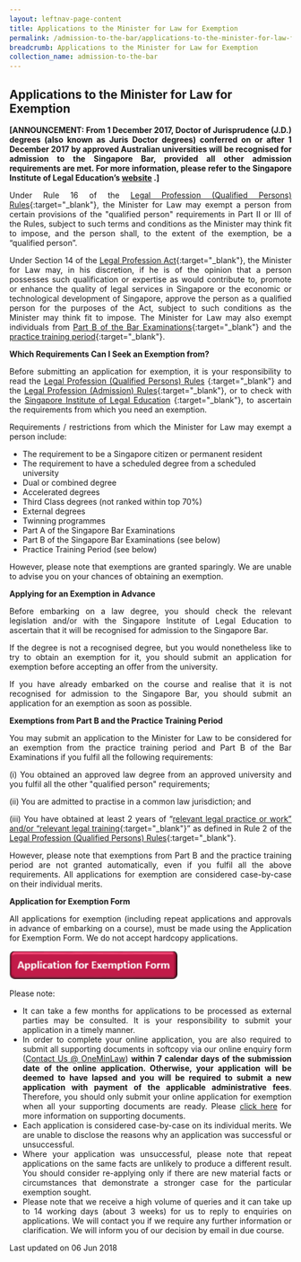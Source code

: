 ```yaml
---
layout: leftnav-page-content
title: Applications to the Minister for Law for Exemption
permalink: /admission-to-the-bar/applications-to-the-minister-for-law-for-exemption/
breadcrumb: Applications to the Minister for Law for Exemption
collection_name: admission-to-the-bar
---
```


Applications to the Minister for Law for Exemption
---

<p style="text-align: justify"><b>[ANNOUNCEMENT: From 1 December 2017, Doctor of Jurisprudence (J.D.) degrees (also known as Juris Doctor degrees) conferred on or after 1 December 2017 by approved Australian universities will be recognised for admission to the Singapore Bar, provided all other admission requirements are met. For more information, please refer to the Singapore Institute of Legal Education’s <a href="http://www.sile.edu.sg/australia-and-new-zealand-approved-universities" target="_blank">website</a> .]</b></p>

<p style="text-align: justify">Under Rule 16 of the <a href="/admission-to-the-bar/admission-requirements/relevant-legislation/">Legal Profession (Qualified Persons) Rules</a>{:target="_blank"}, the Minister for Law may exempt a person from certain provisions of the "qualified person" requirements in Part II or III of the Rules, subject to such terms and conditions as the Minister may think fit to impose, and the person shall, to the extent of the exemption, be a “qualified person”.</p>

<p style="text-align: justify">Under Section 14 of the <a href="/admission-to-the-bar/admission-requirements/relevant-legislation/">Legal Profession Act</a>{:target="_blank"}, the Minister for Law may, in his discretion, if he is of the opinion that a person possesses such qualification or expertise as would contribute to, promote or enhance the quality of legal services in Singapore or the economic or technological development of Singapore, approve the person as a qualified person for the purposes of the Act, subject to such conditions as the Minister may think fit to impose. The Minister for Law may also exempt individuals from <a href="http://www.sile.edu.sg/part-b">Part B of the Bar Examinations</a>{:target="_blank"} and the <a href="http://www.sile.edu.sg/admission-requirements/practice-training-period">practice training period</a>{:target="_blank"}.</p>

**Which Requirements Can I Seek an Exemption from?**

<p style="text-align: justify">Before submitting an application for exemption, it is your responsibility to read the <a href="/admission-to-the-bar/admission-requirements/relevant-legislation/">Legal Profession (Qualified Persons) Rules</a> {:target="_blank"} and the <a href="/admission-to-the-bar/admission-requirements/relevant-legislation/">Legal Profession (Admission) Rules</a>{:target="_blank"}, or to check with the <a href="http://www.sile.edu.sg/index.php">Singapore Institute of Legal Education</a> {:target="_blank"}, to ascertain the requirements from which you need an exemption.</p>

<p style="text-align: justify">Requirements / restrictions from which the Minister for Law may exempt a person include:</p>

* The requirement to be a Singapore citizen or permanent resident
* The requirement to have a scheduled degree from a scheduled university
* Dual or combined degree
* Accelerated degrees
* Third Class degrees (not ranked within top 70%)
* External degrees
* Twinning programmes
* Part A of the Singapore Bar Examinations
* Part B of the Singapore Bar Examinations (see below)
* Practice Training Period (see below)

<p style="text-align: justify">However, please note that exemptions are granted sparingly. We are unable to advise you on your chances of obtaining an exemption.</p>

**Applying for an Exemption in Advance**

<p style="text-align: justify">Before embarking on a law degree, you should check the relevant legislation and/or with the Singapore Institute of Legal Education to ascertain that it will be recognised for admission to the Singapore Bar.</p>

<p style="text-align: justify">If the degree is not a recognised degree, but you would nonetheless like to try to obtain an exemption for it, you should submit an application for exemption before accepting an offer from the university.</p>

<p style="text-align: justify">If you have already embarked on the course and realise that it is not recognised for admission to the Singapore Bar, you should submit an application for an exemption as soon as possible.</p>

**Exemptions from Part B and the Practice Training Period**

<p style="text-align: justify">You may submit an application to the Minister for Law to be considered for an exemption from the practice training period and Part B of the Bar Examinations if you fulfil all the following requirements:</p>


<p style="text-align: justify">(i) You obtained an approved law degree from an approved university and you fulfil all the other "qualified person" requirements;

<p style="text-align: justify">(ii) You are admitted to practise in a common law jurisdiction; and

<p style="text-align: justify">(iii) You have obtained at least 2 years of “<a href="http://www.sile.edu.sg/relevant-legal-training-or-relevant-legal-practice-or-work">relevant legal practice or work” and/or “relevant legal training</a>{:target="_blank"}” as defined in Rule 2 of the <a href="/admission-to-the-bar/admission-requirements/relevant-legislation/">Legal Profession (Qualified Persons) Rules</a>{:target="_blank"}.

<p style="text-align: justify">However, please note that exemptions from Part B and the practice training period are not granted automatically, even if you fulfil all the above requirements. All applications for exemption are considered case-by-case on their individual merits.

**Application for Exemption Form**

<p style="text-align: justify">All applications for exemption (including repeat applications and approvals in advance of embarking on a course), must be made using the Application for Exemption Form. We do not accept hardcopy applications.</p>

<div class="image">
  <a href="https://www.mlaw.gov.sg/eservices/li/ems/application/exemption.aspx">
    <img src="/images/1520231210724.png" style="width: 300px">
  </a>
</div>

Please note:

<ul>
  <li style="text-align: justify">
    It can take a few months for applications to be processed as external parties may be consulted. It is your responsibility to submit your application in a timely manner.
  </li>
  <li style="text-align: justify">
    In order to complete your online application, you are also required to submit all supporting documents in softcopy via our online enquiry form (<a href="https://www.mlaw.gov.sg/eservices/enquiry/">Contact Us @ OneMinLaw</a>) <b>within 7 calendar days of the submission date of the online application. Otherwise, your application will be deemed to have lapsed and you will be required to submit a new application with payment of the applicable administrative fees</b>. Therefore, you should only submit your online application for exemption when all your supporting documents are ready. Please <a href="/admission-to-the-bar/applications-to-the-minister-for-law-for-exemption-supporting-documents/" target="_blank">click here</a> for more information on supporting documents.
  </li>
  <li style="text-align: justify">
    Each application is considered case-by-case on its individual merits. We are unable to disclose the reasons why an application was successful or unsuccessful.
  </li>
  <li style="text-align: justify">
    Where your application was unsuccessful, please note that repeat applications on the same facts are unlikely to produce a different result. You should consider re-applying only if there are new material facts or circumstances that demonstrate a stronger case for the particular exemption sought.
  </li>
  <li style="text-align: justify">
    Please note that we receive a high volume of queries and it can take up to 14 working days (about 3 weeks) for us to reply to enquiries on applications. We will contact you if we require any further information or clarification. We will inform you of our decision by email in due course.
  </li>
</ul>

<p class="right-side-updated">Last updated on 06 Jun 2018</p> 

